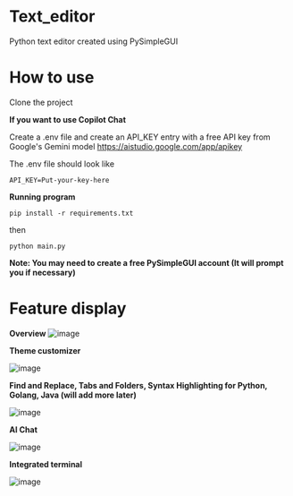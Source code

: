 # Text_editor
Python text editor created using PySimpleGUI

# How to use

Clone the project

**If you want to use Copilot Chat**

Create a .env file and create an API_KEY entry with a free API key from Google's Gemini model https://aistudio.google.com/app/apikey

The .env file should look like 

```API_KEY=Put-your-key-here```

**Running program**

```pip install -r requirements.txt```

then

```python main.py```

**Note: You may need to create a free PySimpleGUI account (It will prompt you if necessary)**

# Feature display

**Overview**
![image](https://cloud-l9ukjc2t5-hack-club-bot.vercel.app/0image.png)

**Theme customizer**

![image](https://github.com/user-attachments/assets/3083b049-67ff-405c-bad8-6795a9adc55b)

**Find and Replace, Tabs and Folders, Syntax Highlighting for Python, Golang, Java (will add more later)**

![image](https://github.com/user-attachments/assets/e7317ac2-7d6f-4867-94d9-06d1ac829abc)

**AI Chat**

![image](https://github.com/user-attachments/assets/03133a82-0a69-4a1e-9c41-e888c08c3444)

**Integrated terminal**

![image](https://github.com/user-attachments/assets/2442e786-9a61-4b77-8123-c11dbc9678fb)
